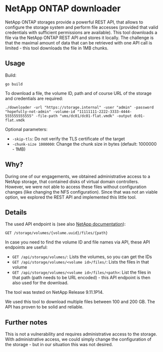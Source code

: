 # NetApp ONTAP downloader

NetApp ONTAP storages provide a powerful REST API, that allows to configure the storage system and perform file accesses (provided that valid credentials with sufficient permissions are available).
This tool downloads a file via the NetApp ONTAP REST API and stores it locally.
The challenge is that the maximal amount of data that can be retrieved with one API call is limited - this tool downloads the file in 1MB chunks.

## Usage

Build:

    go build

To download a file, the volume ID, path and of course URL of the storage and credentials are required:

    ./downloader -url "https://storage.internal" -user "admin" -password "hopefully-not-admin" -volume-id "11111111-2222-3333-4444-555555555555" -file-path "vms/dc01/dc01-flat.vmdk" -output dc01-flat.vmdk

Optional parameters:
    
* `-skip-tls`: Do not verify the TLS certificate of the target
* `-chunk-size 1000000`: Change the chunk size in bytes (default: 1000000 - 1MB)

## Why?

During one of our engagements, we obtained administrative access to a NetApp storage, that contained disks of virtual domain controllers.
However, we were not able to access these files without configuration changes (like changing the NFS configuration).
Since that was not an viable option, we explored the REST API and implemented this little tool.

## Details

The used API endpoint is (see also [NetApp documentation](https://docs.netapp.com/us-en/ontap-restapi/ontap/get-storage-volumes-files-.html)):

    GET /storage/volumes/{volume.uuid}/files/{path}

In case you need to find the volume ID and file names via API, these API endpoints are useful:

* `GET /api/storage/volumes/`: Lists the volumes, so you can get the IDs
* `GET /api/storage/volumes/<volume id>/files/`: Lists the files in that volume
* `GET /api/storage/volumes/<volume id>/files/<path>`: List the files in that path (path needs to be URL encoded) - this API endpoint is then also used for the download.

The tool was tested on NetApp Release 9.11.1P14.

We used this tool to download multiple files between 100 and 200 GB.
The API has proven to be solid and reliable.

## Further notes

This is not a vulnerability and requires administrative access to the storage.
With administrative access, we could simply change the configuration of the storage - but in our situation this was not desired.
